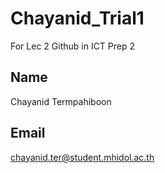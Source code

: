 # Chayanid_Trial1
For Lec 2 Github in ICT Prep 2

## Name
Chayanid Termpahiboon

## Email
chayanid.ter@student.mhidol.ac.th